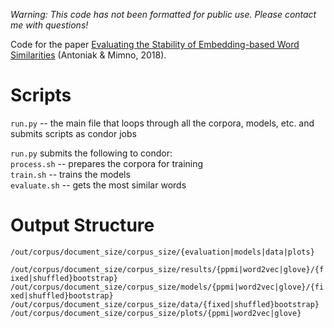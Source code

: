 *Warning: This code has not been formatted for public use. Please contact me with questions!*

Code for the paper [Evaluating the Stability of Embedding-based Word Similarities](https://maria-antoniak.github.io/publications) (Antoniak & Mimno, 2018).

# Scripts

`run.py` -- the main file that loops through all the corpora, models, etc. and submits scripts as condor jobs

`run.py` submits the following to condor:  
`process.sh` -- prepares the corpora for training  
`train.sh` -- trains the models  
`evaluate.sh` -- gets the most similar words  

# Output Structure

`/out/corpus/document_size/corpus_size/{evaluation|models|data|plots}`

`/out/corpus/document_size/corpus_size/results/{ppmi|word2vec|glove}/{fixed|shuffled}bootstrap}`  
`/out/corpus/document_size/corpus_size/models/{ppmi|word2vec|glove}/{fixed|shuffled}bootstrap}`  
`/out/corpus/document_size/corpus_size/data/{fixed|shuffled}bootstrap}`  
`/out/corpus/document_size/corpus_size/plots/{ppmi|word2vec|glove}`  
